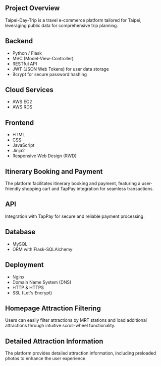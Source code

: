 ## Project Overview

Taipei-Day-Trip is a travel e-commerce platform tailored for Taipei, leveraging public data for comprehensive trip planning.

## Backend

- Python / Flask
- MVC (Model-View-Controller)
- RESTful API
- JWT (JSON Web Tokens) for user data storage
- Bcrypt for secure password hashing

## Cloud Services

- AWS EC2
- AWS RDS

## Frontend

- HTML
- CSS
- JavaScript
- Jinja2
- Responsive Web Design (RWD)

## Itinerary Booking and Payment

The platform facilitates itinerary booking and payment, featuring a user-friendly shopping cart and TapPay integration for seamless transactions.

## API

Integration with TapPay for secure and reliable payment processing.

## Database

- MySQL
- ORM with Flask-SQLAlchemy

## Deployment

- Nginx
- Domain Name System (DNS)
- HTTP & HTTPS
- SSL (Let's Encrypt)

## Homepage Attraction Filtering

Users can easily filter attractions by MRT stations and load additional attractions through intuitive scroll-wheel functionality.

## Detailed Attraction Information

The platform provides detailed attraction information, including preloaded photos to enhance the user experience.
